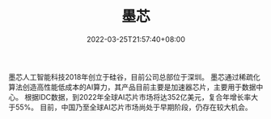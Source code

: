 ﻿---
weight: 
title: "墨芯"
description: "墨芯人工智能科技2018年创立于硅谷，目前公司总部位于深圳。 墨芯通过稀疏化算法创造高性能低成本的AI算力，其产品目前主要是加速器芯片，主要用于数据中心。 根据IDC数据，到2022年全球AI芯片市场将达352亿美元，复合年增长率大于55%。 目前，中国乃至全球AI芯片市场尚处于早期阶段，仍存在较大机会。"
date: 2022-03-25T21:57:40+08:00
lastmod: 2022-03-25T16:45:40+08:00
draft: false
authors: ["Metabd"]
featuredImage: "574.jpg"
link: "http://www.moffettai.com/"
tags: ["墨芯","算力"]
categories: ["navigation"]
navigation: ["算力"]
lightgallery: true
toc: true
pinned: false
recommend: false
recommend1: false
---
墨芯人工智能科技2018年创立于硅谷，目前公司总部位于深圳。 墨芯通过稀疏化算法创造高性能低成本的AI算力，其产品目前主要是加速器芯片，主要用于数据中心。 根据IDC数据，到2022年全球AI芯片市场将达352亿美元，复合年增长率大于55%。 目前，中国乃至全球AI芯片市场尚处于早期阶段，仍存在较大机会。
